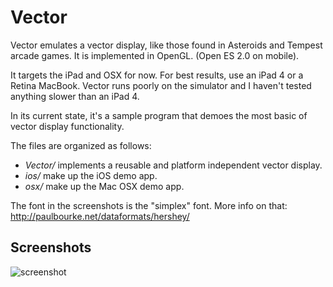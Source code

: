 Vector
======

Vector emulates a vector display, like those found in Asteroids and Tempest 
arcade games. It is implemented in OpenGL. (Open ES 2.0 on mobile).

It targets the iPad and OSX for now. For best results, use an iPad 4 or a
Retina MacBook. Vector runs poorly on the simulator and I haven't tested
anything slower than an iPad 4.

In its current state, it's a sample program that demoes the most basic of vector 
display functionality.

The files are organized as follows:

- *Vector/* implements a reusable and platform independent vector display.
- *ios/* make up the iOS demo app.
- *osx/* make up the Mac OSX demo app.

The font in the screenshots is the "simplex" font. More info on that: http://paulbourke.net/dataformats/hershey/

Screenshots
-----------

![screenshot](https://raw.github.com/blucz/Vector/master/images/testpattern.png)

